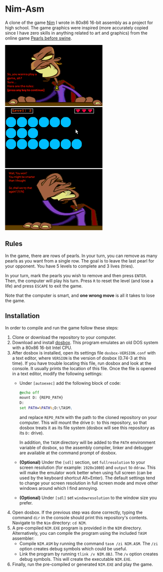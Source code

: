 # Nim-Asm
A clone of the game [Nim](https://en.wikipedia.org/wiki/Nim) I wrote in 80x86 16-bit assembly
as a project for high school. The game graphics were inspired (more accurately copied since I have
zero skills in anything related to art and graphics) from the online game
[Pearls before swine](https://www.gamesflow.com/jeux.php?id=2226106).

![](demo_intro.png "Intro")
![](demo_gameplay.png "Gameplay")
![](demo_end.png "Intro")
## Rules
In the game, there are rows of pearls. In your turn, you can remove as many pearls as you want from
a single row. The goal is to leave the last pearl for your opponent. You have 5 levels to complete
and 3 lives (tries).

In your turn, mark the pearls you wish to remove and then press `ENTER`. Then, the computer will
play his turn. Press `R` to reset the level (and lose a life) and press `ESCAPE` to exit the game.

Note that the computer is smart, and **one wrong move** is all it takes to lose the game.

## Installation
In order to compile and run the game follow these steps:

1. Clone or download the repository to your computer.
2. Download and install [dosbox](https://www.dosbox.com/download.php?main=1). This program emulates
an old DOS system with a 80x86 16-bit Intel CPU.
3. After dosbox is installed, open its settings file `dosbox-VERSION.conf` with a text editor,
where `VERSION` is the version of dosbox (0.74-3 at this time).
If you have trouble locating this file, run dosbox and look at the console. It usually prints the
location of this file.
Once the file is opened in a text editor, modify the following settings:
	* Under `[autoexec]` add the following block of code:
		```bat
		@echo off
		mount D: {REPO_PATH}
		D:
		set PATH=%PATH%;D:\TASM\
		```
		and replace `REPO_PATH` with the path to the cloned repository on your computer.
		This will mount the drive `D:` to this repository, so that dosbox treats it as its file
		system (dosbox will see this repository as its `D:` drive).

		In addition, the `TASM` directory will be added to the `PATH` environment variable of
		dosbox, so the assembly compiler, linker and debugger are available at the command prompt
		of dosbox.
	* **(Optional)** Under the `[sdl]` section, set `fullresolution` to your screen resolution
	(for example: `1920x1080`) and `output` to `ddraw`. This will make the emulator work better
	when using full screen (can be used by the keyboard shortcut Alt+Enter). The default settings
	tend to change your screen resolution in full screen mode and move other windows around which
	I find annoying.
	* **(Optional)** Under `[sdl]` set `windowresolution` to the window size you prefer.
4. Open dosbox. If the previous step was done correctly, typing the command `dir` in the console
should print this repository's contents. Navigate to the `Nim` directory: `cd NIM`.
5. A pre-compiled `NIM.EXE` program is provided in the `NIM` directory. Alternatively, you can
compile the program using the included `TASM` assembler:
	* Compile `NIM.ASM` by running the command `tasm /zi NIM.ASM`. The `/zi` option creates debug
	symbols which could be useful.
	* Link the program by running `tlink /v NIM.OBJ`. The `/v` option creates debug symbols. This
	will create the executable `NIM.EXE`.
7. Finally, run the pre-compiled or generated `NIM.EXE` and play the game.
